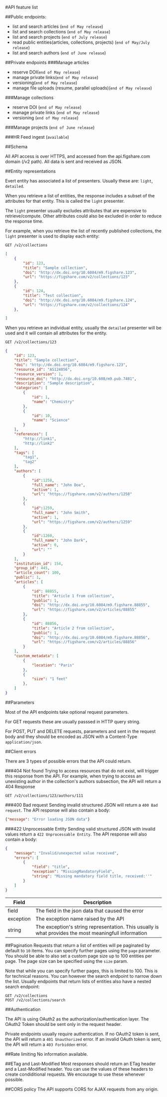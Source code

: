 #API feature list

##Public endpoints:
- list and search articles (`end of May release`)
- list and search collections (`end of May release`)
- list and search projects (`end of July release`)
- read public entities(articles, collections, projects) (`end of May/July release`)
- list and search authors (`end of June release`)

##Private endpoints
###Manage articles 
- reserve DOI(`end of May release`)
- manage private links(`end of May release`)
- versioning(`end of May release`)
- manage file uploads (resume, parallel uploads)(`end of May release`)
    
###Manage collections
- reserve DOI (`end of May release`)
- manage private links (`end of May release`)
- versioning (`end of May release`)

###Manage projects (`end of June release`)

###HR Feed ingest (`available`)



##Schema

All API access is over HTTPS, and accessed from the api.figshare.com domain (/v2 path). All data is sent and received as JSON.



##Entity representations

Evert entity has associated a list of presenters. Usually these are: `light`, `detailed`.

When you retrieve a list of entities, the response includes a subset of the attributes for that entity.
This is called the `light` presenter.

The `light` presenter usually excludes attributes that are expensive to retrieve/compute. Other attributes could also be excluded in order to reduce the response time.

For example, when you retrieve the list of recently published collections, the `light` presenter is used to display each entity:

```
GET /v2/collections
```

```json
[
    {
        "id": 123,
        "title": "Sample collection",
        "doi": "http://dx.doi.org/10.6084/m9.figshare.123",
        "url": "https://figshare.com/v2/collections/123"
    },
    {
        "id": 124,
        "title": "Test collection",
        "doi": "http://dx.doi.org/10.6084/m9.figshare.124",
        "url": "https://figshare.com/v2/collections/124"
    },

]
```

When you retrieve an individual entity, usually the `detailed` presenter will be used and it will contain all attributes for the entity.

```
GET /v2/collections/123
```

```json
{
    "id": 123,
    "title": "Sample collection",
    "doi": "http://dx.doi.org/10.6084/m9.figshare.123",
    "resource_id": "AS124056",
    "resource_version": 1,
    "resource_doi": "http://dx.doi.org/10.608/m9.pub.7481",
    "description": "Sample description",
    "categories": [
        {
            "id": 1,
            "name": "Chemistry"
        },
        {
            "id": 10,
            "name": "Science"
        }
    ],
    "references": [
        "http://link1",
        "http://link2"
    ],
    "tags": [
        "tag1",
        "tag2"
    ],
    "authors": [
        {
            "id":1258,
            "full_name": "John Doe",
            "active": 1,
            "url": "https://figshare.com/v2/authors/1258"
        },
        {
            "id":1259,
            "full_name": "John Smith",
            "active": 1,
            "url": "https://figshare.com/v2/authors/1259"
        },
        {
            "id":1260,
            "full_name": "John Dark",
            "active": 0,
            "url": ""
        }
    ],
    "institution_id": 154,
    "group_id": 445,
    "article_count": 100,
    "public": 1,
    "articles": [
        {
            "id": 88855,
            "title": "Article 1 from collection",
            "public": 1,
            "doi": "http://dx.doi.org/10.6084/m9.figshare.88855",
            "url": "https://figshare.com/v2/articles/88855"
        },
        {
            "id": 88856,
            "title": "Article 2 from collection",
            "public": 1,
            "doi": "http://dx.doi.org/10.6084/m9.figshare.88856",
            "url": "https://figshare.com/v2/articles/88856"
        }
    ],
    "custom_metadata": [
        {
            "location": "Paris"
        },
        {
            "size": "1 feet"
        },
    ]
}
```



##Parameters

Most of the API endpoints take optional request parameters.

For GET requests these are usually passsed in HTTP query string.

For POST, PUT and DELETE requests, parameters and sent in the request body and they should be encoded as JSON with a Content-Type `application/json`.


##Client errors

There are 3 types of possible errors that the API could return.

###404 Not found
Trying to access resources that do not exist, will trigger this response from the API.
For example, when trying to access an unexisting author in the collection's authors subsection, the API will return a 404 Response

```
GET /v2/collections/123/authors/111
```


###400 Bad request
Sending invalid structured JSON will return a `400 Bad request`. The API response will also contain a body:

```json
{"message": "Error loading JSON data"}
```

###422 Unprocessable Entity
Sending valid structured JSON with invalid values return a `422 Unprocessable Entity`. The API response will also contain a body:

```json
{
    "message": "Invalid/unexpected value received",
    "errors": [
        {
            "field": "title",
            "exception": "MissingMandatoryField",
            "string": "Missing mandatory field title, received:''"
        }
    ]
}
```

|Field|Description|
|-----|-----------|
|field|The field in the json data that caused the error|
|exception| The exception name raised by the API|
|string| The exception's string representation. This usually is what provides the most meaningfull information|





##Pagination
Requests that return a list of entities will pe paginated by default to `10` items. You can specify further pages using the `page` parameter.
You should be able to also set a custom page size up to 100 entities per page. The page size can be specified using the `size` param.

Note that while you can specify further pages, this is limited to 100. This is for technical reasons. You can however the search endpoint to narrow down the list.
Usually endpoints that return lists of entities also have a nested search endpoint:

```
GET /v2/collections
POST /v2/collections/search
```

##Authentication

The API is using OAuth2 as the authorization/authentication layer.
The OAuth2 Token should be sent only in the request header.


Private endpoints usually require authentication. If no OAuth2 token is sent, the API will return a `401 Unauthorized` error.
If an invalid OAuth token is sent, the API will return a `403 Forbidden` error.


##Rate limiting
No information available.



##ETag and Last-Modified
Most responses should return an ETag header and a Last-Modified header.
You can use the values of these headers to create condiditional requests.
We encourage  to use these whenever possible.



##CORS policy
The API supports CORS for AJAX requests from any origin.



